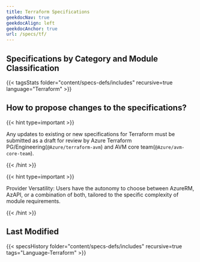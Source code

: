 ```yaml
---
title: Terraform Specifications
geekdocNav: true
geekdocAlign: left
geekdocAnchor: true
url: /specs/tf/
---
```


## Specifications by Category and Module Classification

{{< tagsStats folder="content/specs-defs/includes" recursive=true language="Terraform" >}}

## How to propose changes to the specifications?

{{< hint type=important >}}

Any updates to existing or new specifications for Terraform must be submitted as a draft for review by Azure Terraform PG/Engineering(`@Azure/terraform-avm`) and AVM core team(`@Azure/avm-core-team`).

{{< /hint >}}

{{< hint type=important >}}

Provider Versatility: Users have the autonomy to choose between AzureRM, AzAPI, or a combination of both, tailored to the specific complexity of module requirements.

{{< /hint >}}

## Last Modified

{{< specsHistory folder="content/specs-defs/includes" recursive=true tags="Language-Terraform" >}}

